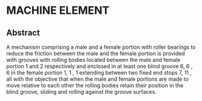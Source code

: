# MACHINE ELEMENT

## Abstract
A mechanism comprising a male and a female portion with roller bearings to reduce the friction between the male and the female portion is provided with grooves with rolling bodies located between the male and female portion 1 and 2 respectively and enclosed in at least one blind groove 6, 6 , 6 in the female portion 1, 1 , 1 extending between two fixed end stops 7, 11 , all with the objective that when the male and female portions are made to move relative to each other the rolling bodies retain their position in the blind groove, sliding and rolling against the groove surfaces.